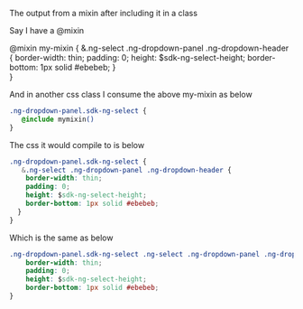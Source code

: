 The output from a mixin after including it in a class

Say I have a @mixin

@mixin my-mixin {
&.ng-select .ng-dropdown-panel .ng-dropdown-header {
    border-width: thin;
    padding: 0;
    height: $sdk-ng-select-height;
    border-bottom: 1px solid #ebebeb;
  }    
}

And in another css class I consume the above my-mixin as below

```css
.ng-dropdown-panel.sdk-ng-select {
   @include mymixin()
}
```

The css it would compile to is below

```css
.ng-dropdown-panel.sdk-ng-select {
   &.ng-select .ng-dropdown-panel .ng-dropdown-header {
    border-width: thin;
    padding: 0;
    height: $sdk-ng-select-height;
    border-bottom: 1px solid #ebebeb;
  }
}
```

Which is the same as below

```css
.ng-dropdown-panel.sdk-ng-select .ng-select .ng-dropdown-panel .ng-dropdown-header  {
    border-width: thin;
    padding: 0;
    height: $sdk-ng-select-height;
    border-bottom: 1px solid #ebebeb;
}
```
